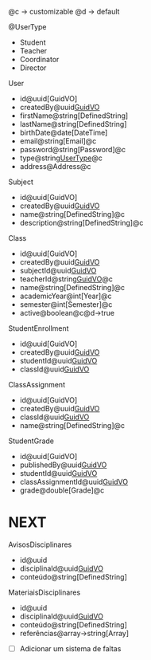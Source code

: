 @c -> customizable
@d -> default

@UserType
- Student
- Teacher
- Coordinator
- Director

User
- id@uuid[GuidVO]
- createdBy@uuid[GuidVO](User.id[WHERE:type=Director][IF:User.Length=0_THEN:createdBy=this.id])
- firstName@string[DefinedString]
- lastName@string[DefinedString]
- birthDate@date[DateTime]
- email@string[Email]@c
- password@string[Password]@c
- type@string[UserType]([IF:User.Length=0_THEN:type=Director])@c
- address@Address@c

Subject
- id@uuid[GuidVO]
- createdBy@uuid[GuidVO](User.id[WHERE:type=Coordinator])
- name@string[DefinedString]@c
- description@string[DefinedString]@c

Class
- id@uuid[GuidVO]
- createdBy@uuid[GuidVO](User.id[WHERE:type=Coordinator])
- subjectId@uuid[GuidVO](Subject.id)
- teacherId@string[GuidVO](User.id[WHERE:type=Teacher])@c
- name@string[DefinedString]@c
- academicYear@int[Year]@c
- semester@int[Semester]@c
- active@boolean@c@d->true

StudentEnrollment
- id@uuid[GuidVO]
- createdBy@uuid[GuidVO](User.id[WHERE:type=Coordinator])
- studentId@uuid[GuidVO](User.id[WHERE:type=Student])
- classId@uuid[GuidVO](Class.id)

ClassAssignment
- id@uuid[GuidVO]
- createdBy@uuid[GuidVO](User.id[WHERE:type=Coordinator])
- classId@uuid[GuidVO](Class.id)
- name@string[DefinedString]@c

StudentGrade
- id@uuid[GuidVO]
- publishedBy@uuid[GuidVO](User.id[WHERE:type=Teacher])
- studentId@uuid[GuidVO](User.id[WHERE:type=Student])
- classAssignmentId@uuid[GuidVO](ClassAssignment.id)
- grade@double[Grade]@c

# NEXT
AvisosDisciplinares
- id@uuid
- disciplinaId@uuid[GuidVO](Disciplina.id)
- conteúdo@string[DefinedString]

MateriaisDisciplinares
- id@uuid
- disciplinaId@uuid[GuidVO](Disciplina.id)
- conteúdo@string[DefinedString]
- referências@array->string[Array<Link>]

- [ ] Adicionar um sistema de faltas